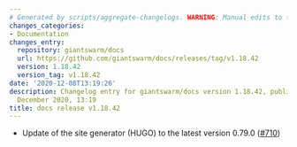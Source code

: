 ```yaml
---
# Generated by scripts/aggregate-changelogs. WARNING: Manual edits to this files will be overwritten.
changes_categories:
- Documentation
changes_entry:
  repository: giantswarm/docs
  url: https://github.com/giantswarm/docs/releases/tag/v1.18.42
  version: 1.18.42
  version_tag: v1.18.42
date: '2020-12-08T13:19:26'
description: Changelog entry for giantswarm/docs version 1.18.42, published on 08
  December 2020, 13:19
title: docs release v1.18.42
---
```


- Update of the site generator (HUGO) to the latest version 0.79.0 ([#710](https://github.com/giantswarm/docs/pull/710))
